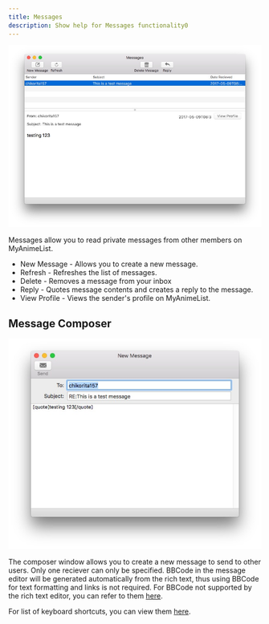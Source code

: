 ```yaml
---
title: Messages
description: Show help for Messages functionality0
---
```

![](messages.jpg)

Messages allow you to read private messages from other members on MyAnimeList.

* New Message - Allows you to create a new message.
* Refresh - Refreshes the list of messages.
* Delete - Removes a message from your inbox
* Reply - Quotes message contents and creates a reply to the message.
* View Profile - Views the sender's profile on MyAnimeList.

## Message Composer
![](composer.jpg)

The composer window allows you to create a new message to send to other users. Only one reciever can only be specified. BBCode in the message editor will be generated automatically from the rich text, thus using BBCode for text formatting and links is not required. For BBCode not supported by the rich text editor, you can refer to them [here](https://myanimelist.net/info.php?go=bbcode).

For list of keyboard shortcuts, you can view them [here](keyboard.html).
